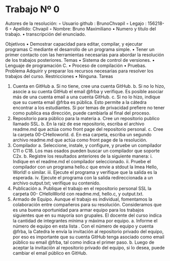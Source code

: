 # Trabajo Nº 0

Autores de la resolución:
◦	Usuario github : BrunoChvapil
◦	Legajo : 156218-6
◦	Apellido: Chvapil
◦	Nombre: Bruno Maximiliano
•	Numero y titulo del trabajo.
•	transcripción del enunciado.

Objetivos
•	Demostrar capacidad para editar, compilar, y ejecutar programas C mediante el desarrollo de un programa simple.
•	Tener un primer contacto con las herramientas necesarias para abordar la resolución de los trabajos posteriores.
Temas
•	Sistema de control de versiones.
•	Lenguaje de programación C.
•	Proceso de compilación
•	Pruebas.
Problema
Adquirir y preparar los recursos necesarias para resolver los trabajos del curso.
Restricciones
•	Ninguna.
Tareas
1.	Cuenta en GitHub
a.	Si no tiene, cree una cuenta GitHub. 
b.	Si no lo hizo, asocie a su cuenta GitHub el email @frba y verifique. Es posible asociar más de una cuenta email a una cuenta GitHub.
c.	Si no lo hizo, indique que su cuenta email @frba es pública. Esto permite a la cátedra encontrar a los estudiantes. Si por temas de privacidad prefiere no tener como publica esa dirección, puede cambiarla al final del proceso.
2.	Repositorio para público para la materia
a.	Cree un repositorio publico llamado SSL.
b.	En la raíz de ese repositorio, escriba el archivo readme.md que actúa como front page del repositorio personal.
c.	Cree la carpeta 00-CHelloworld.
d.	 En esa carpeta, escriba un segundo archivo readme.md que actúa como front page de la resolución.
3.	Compilador
a.	Seleccione, instale, y configure, y pruebe un compilador C11 o C18. Los mas osados pueden buscar un compilador que soporte C2x.
b.	Registre los resultados anteriores de la siguiente manera:
i.	Indique en el readme.md el compilador seleccionado.
ii.	Pruebe el compilador con un programa hello.c que envie a stdout la lmea Hello, World! o similar.
iii.	Ejecute el programa y verifique que la salida es la esperada. 
iv.	Ejecute el programa con la salida redireccionada a un archivo output.txt; verifique su contenido.
4.	Publicación
a.	Publique el trabajo en el repositorio personal SSL la carpeta 00- CHelloWorld con readme.md, hello.c, y output.txt.
5.	Armado de Equipo.
Aunque el trabajo es individual, fomentamos la colaboración entre compañeros para su resolución. Consideramos que es una buena oportunidad para armar equipo para los trabajos siguientes que en su mayoría son grupales. El docente del curso indica la cantidad de integrantes mínima y máxima por equipo.
a.	Informe el número de equipo en esta lista  .
Con el número de equipo y cuenta @frba, la Catedra le envía la invitación al repositorio privado del equipo, por eso es importante que su cuenta GitHub tenga asociado como email público su email @frba, tal como indica el primer paso.
b.	Luego de aceptar la invitación al repositorio privado del equipo, si lo desea, puede cambiar el email público en GitHub.
